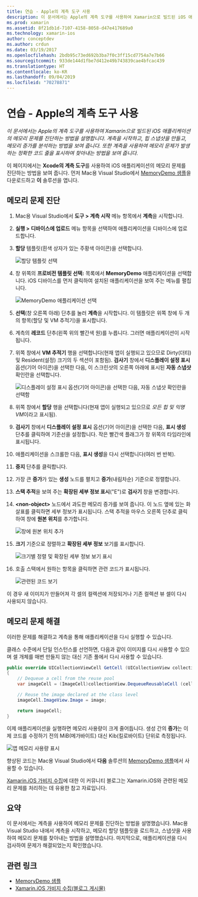 ```yaml
---
title: 연습 - Apple의 계측 도구 사용
description: 이 문서에서는 Apple의 계측 도구를 사용하여 Xamarin으로 빌드된 iOS 애플리케이션의 메모리 문제를 진단하는 방법을 설명합니다. 계측을 시작하고, 힙 스냅샷을 만들고, 메모리 증가를 분석하는 방법 등을 설명합니다.
ms.prod: xamarin
ms.assetid: 8f21db1d-7107-4158-8058-d47e417689a0
ms.technology: xamarin-ios
author: conceptdev
ms.author: crdun
ms.date: 03/19/2017
ms.openlocfilehash: 2bdb95c73ed692b3ba7f0c3ff15cd7754a7e7b66
ms.sourcegitcommit: 933de144d1fbe7d412e49b743839cae4bfcac439
ms.translationtype: HT
ms.contentlocale: ko-KR
ms.lasthandoff: 09/04/2019
ms.locfileid: "70278871"
---
```

# <a name="walkthrough---using-apples-instruments-tool"></a>연습 - Apple의 계측 도구 사용

_이 문서에서는 Apple의 계측 도구를 사용하여 Xamarin으로 빌드된 iOS 애플리케이션의 메모리 문제를 진단하는 방법을 설명합니다. 계측을 시작하고, 힙 스냅샷을 만들고, 메모리 증가를 분석하는 방법을 보여 줍니다. 또한 계측을 사용하여 메모리 문제가 발생하는 정확한 코드 줄을 표시하여 찾아내는 방법을 보여 줍니다._

이 페이지에서는 **Xcode의 계측 도구**를 사용하여 iOS 애플리케이션의 메모리 문제를 진단하는 방법을 보여 줍니다.
먼저 Mac용 Visual Studio에서 [MemoryDemo 샘플](https://docs.microsoft.com/samples/xamarin/ios-samples/profiling-memorydemo)을 다운로드하고 **이** 솔루션을 엽니다.

## <a name="diagnosing-the-memory-issues"></a>메모리 문제 진단

1. Mac용 Visual Studio에서 **도구 > 계측 시작** 메뉴 항목에서 **계측**을 시작합니다.
2. **실행 &gt; 디바이스에 업로드** 메뉴 항목을 선택하여 애플리케이션을 디바이스에 업로드합니다.
3. **할당** 템플릿(흰색 상자가 있는 주황색 아이콘)을 선택합니다.

    ![](walkthrough-apples-instrument-images/00-allocations-tempate.png "할당 템플릿 선택")

4. 창 위쪽의 **프로비전 템플릿 선택:** 목록에서 **MemoryDemo** 애플리케이션을 선택합니다. iOS 디바이스를 먼저 클릭하여 설치된 애플리케이션을 보여 주는 메뉴를 펼칩니다.

    ![](walkthrough-apples-instrument-images/01-mem-demo.png "MemoryDemo 애플리케이션 선택")

5. **선택**(창 오른쪽 아래) 단추를 눌러 **계측**을 시작합니다. 이 템플릿은 위쪽 창에 두 개의 항목(할당 및 VM 추적기)을 표시합니다.

6. 계측의 **레코드** 단추(왼쪽 위의 빨간색 원)를 누릅니다. 그러면 애플리케이션이 시작됩니다.

7. 위쪽 창에서 **VM 추적기** 행을 선택합니다(현재 앱이 실행되고 있으므로 Dirty(더티) 및 Resident(설정) 크기의 두 섹션이 포함됨). **검사기** 창에서 **디스플레이 설정 표시** 옵션(기어 아이콘)을 선택한 다음, 이 스크린샷의 오른쪽 아래에 표시된 **자동 스냅샷** 확인란을 선택합니다.

    ![](walkthrough-apples-instrument-images/02-auto-snapshot.png "디스플레이 설정 표시 옵션(기어 아이콘)을 선택한 다음, 자동 스냅샷 확인란을 선택함")

8. 위쪽 창에서 **할당** 행을 선택합니다(현재 앱이 실행되고 있으므로 *모든 힙 및 익명 VM*이라고 표시됨).
9. **검사기** 창에서 **디스플레이 설정 표시** 옵션(기어 아이콘)을 선택한 다음, **표시 생성** 단추를 클릭하여 기준선을 설정합니다. 작은 빨간색 플래그가 창 위쪽의 타임라인에 표시됩니다.
10. 애플리케이션을 스크롤한 다음, **표시 생성**을 다시 선택합니다(여러 번 반복).
11. **중지** 단추를 클릭합니다.
12. 가장 큰 **증가**가 있는 **생성** 노드를 펼치고 **증가**(내림차순) 기준으로 정렬합니다.
13. **스택 추적**을 보여 주는 **확장된 세부 정보 표시**("E")로 **검사기** 창을 변경합니다.

14. **&lt;non-object>** 노드에서 과도한 메모리 증가를 보여 줍니다. 이 노드 옆에 있는 화살표를 클릭하면 세부 정보가 표시됩니다. 스택 추적을 마우스 오른쪽 단추로 클릭하여 창에 **원본 위치**를 추가합니다.

    ![](walkthrough-apples-instrument-images/03-mem-growth.png "창에 원본 위치 추가")

15. **크기** 기준으로 정렬하고 **확장된 세부 정보** 보기를 표시합니다.

    ![](walkthrough-apples-instrument-images/04-extended-detail.png "크기별 정렬 및 확장된 세부 정보 보기 표시")

16. 호출 스택에서 원하는 항목을 클릭하면 관련 코드가 표시됩니다.

    ![](walkthrough-apples-instrument-images/05-related-code.png "관련된 코드 보기")

이 경우 새 이미지가 만들어져 각 셀의 컬렉션에 저장되거나 기존 컬렉션 뷰 셀이 다시 사용되지 않습니다.

## <a name="resolving-the-memory-issues"></a>메모리 문제 해결

이러한 문제를 해결하고 계측을 통해 애플리케이션을 다시 실행할 수 있습니다.

클래스 수준에서 단일 인스턴스를 선언하면, 다음과 같이 이미지를 다시 사용할 수 있으며 셀 개체를 매번 만들지 않는 대신 기존 풀에서 다시 사용할 수 있습니다.

```csharp
public override UICollectionViewCell GetCell (UICollectionView collectionView, NSIndexPath indexPath)
{
    // Dequeue a cell from the reuse pool
    var imageCell = (ImageCell)collectionView.DequeueReusableCell (cellId, indexPath);

    // Reuse the image declared at the class level
    imageCell.ImageView.Image = image;

    return imageCell;
}
```

이제 애플리케이션을 실행하면 메모리 사용량이 크게 줄어듭니다. 생성 간의 **증가**는 이제 코드를 수정하기 전의 MiB(메가바이트) 대신 Kib(킬로바이트) 단위로 측정됩니다.

![](walkthrough-apples-instrument-images/06-reduced-memory.png "앱 메모리 사용량 표시")

향상된 코드는 Mac용 Visual Studio에서 **다음** 솔루션의 [MemoryDemo 샘플](https://docs.microsoft.com/samples/xamarin/ios-samples/profiling-memorydemo)에서 사용할 수 있습니다.

[Xamarin.iOS 가비지 수집](http://c-sharx.net/2015-04-27-xamarin-ios-the-garbage-collector-and-me/)에 대한 이 커뮤니티 블로그는 Xamarin.iOS와 관련된 메모리 문제를 처리하는 데 유용한 참고 자료입니다.

## <a name="summary"></a>요약

이 문서에서는 계측을 사용하여 메모리 문제를 진단하는 방법을 설명했습니다.
Mac용 Visual Studio 내에서 계측을 시작하고, 메모리 할당 템플릿을 로드하고, 스냅샷을 사용하여 메모리 문제를 찾아내는 방법을 설명했습니다.
마지막으로, 애플리케이션을 다시 검사하여 문제가 해결되었는지 확인했습니다.

## <a name="related-links"></a>관련 링크

- [MemoryDemo 샘플](https://docs.microsoft.com/samples/xamarin/ios-samples/profiling-memorydemo)
- [Xamarin.iOS 가비지 수집(블로그 게시물)](http://c-sharx.net/2015-04-27-xamarin-ios-the-garbage-collector-and-me/)
